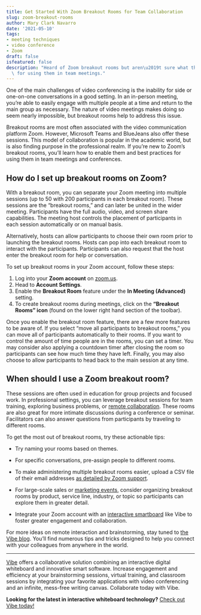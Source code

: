 ```yaml
---
title: Get Started With Zoom Breakout Rooms for Team Collaboration
slug: zoom-breakout-rooms
author: Mary Clark Navarro
date: '2021-05-10'
tags:
- meeting techniques
- video conference
- Zoom
draft: false
isfeatured: false
description: "Heard of Zoom breakout rooms but aren\u2019t sure what they\u2019re about? We\u2019ll teach you the best practices\
  \ for using them in team meetings."
---
```


One of the main challenges of video conferencing is the inability for side or one-on-one conversations in a good setting. In an in-person meeting, you’re able to easily engage with multiple people at a time and return to the main group as necessary. The nature of video meetings makes doing so seem nearly impossible, but breakout rooms help to address this issue. 

Breakout rooms are most often associated with the video communication platform Zoom. However, Microsoft Teams and BlueJeans also offer these sessions. This model of collaboration is popular in the academic world, but is also finding purpose in the professional realm. If you’re new to Zoom’s breakout rooms, you’ll learn how to enable them and best practices for using them in team meetings and conferences. 

## How do I set up breakout rooms on Zoom?

With a breakout room, you can separate your Zoom meeting into multiple sessions (up to 50 with 200 participants in each breakout room). These sessions are the “breakout rooms,” and can later be united in the wider meeting. Participants have the full audio, video, and screen share capabilities. The meeting host controls the placement of participants in each session automatically or on manual basis.

Alternatively, hosts can allow participants to choose their own room prior to launching the breakout rooms. Hosts can pop into each breakout room to interact with the participants. Participants can also request that the host enter the breakout room for help or conversation. 

To set up breakout rooms in your Zoom account, follow these steps:


1. Log into your **Zoom account** on [zoom.us](https://zoom.us/).
2. Head to **Account Settings**.
3. Enable the **Breakout Room** feature under the **In Meeting (Advanced)** setting. 
4. To create breakout rooms during meetings, click on the **“Breakout Rooms” icon** (found on the lower right hand section of the toolbar). 

Once you enable the breakout room feature, there are a few more features to be aware of. If you select “move all participants to breakout rooms,” you can move all of participants automatically to their rooms. If you want to control the amount of time people are in the rooms, you can set a timer. You may consider also applying a countdown timer after closing the room so participants can see how much time they have left. Finally, you may also choose to allow participants to head back to the main session at any time.

## When should I use a Zoom breakout room?

These sessions are often used in education for group projects and focused work. In professional settings, you can leverage breakout sessions for team training, exploring business problems, or [remote collaboration](https://vibe.us/blog/remote-training-tips/). These rooms are also great for more intimate discussions during a conference or seminar. Facilitators can also answer questions from participants by traveling to different rooms. 

To get the most out of breakout rooms, try these actionable tips:


- Try naming your rooms based on themes.
- For specific conversations, pre-assign people to different rooms.
- To make administering multiple breakout rooms easier, upload a CSV file of their email addresses [as detailed by Zoom support](https://support.zoom.us/hc/en-us/articles/360032752671-Pre-assigning-participants-to-breakout-rooms).


- For large-scale sales or [marketing events](https://vibe.us/blog/the-beginners-guide-to-finding-the-right-virtual-event-platform/), consider organizing breakout rooms by product, service line, industry, or topic so participants can explore them in greater detail.
- Integrate your Zoom account with an [interactive smartboard](https://vibe.us/lp/scenario-remote/) like Vibe to foster greater engagement and collaboration.

For more ideas on remote interaction and brainstorming, stay tuned to [the Vibe blog](https://vibe.us/blog/). You’ll find numerous tips and tricks designed to help you connect with your colleagues from anywhere in the world.



---

[Vibe](https://vibe.us/) offers a collaborative solution combining an interactive digital whiteboard and innovative smart software. Increase engagement and efficiency at your brainstorming sessions, virtual training, and classroom sessions by integrating your favorite applications with video conferencing and an infinite, mess-free writing canvas. Collaborate today with Vibe.

**Looking for the latest in interactive whiteboard technology?** [Check out Vibe today!](https://vibe.us/order/)
